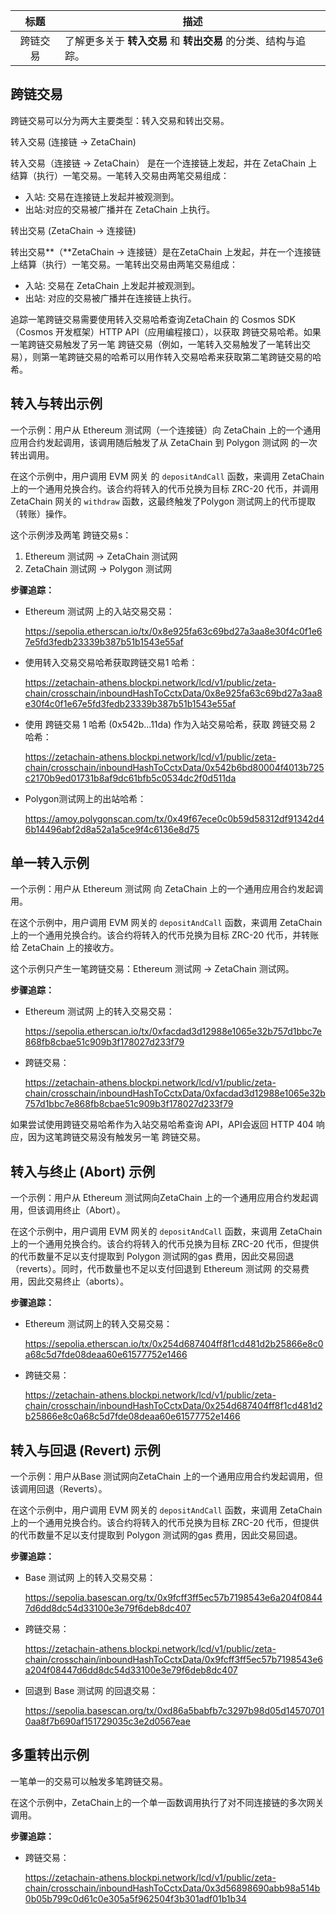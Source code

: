 | **标题** | **描述**                                                     |
| :------: | ------------------------------------------------------------ |
| 跨链交易 | 了解更多关于 **转入交易** 和 **转出交易** 的分类、结构与追踪。 |

## 跨链交易 

跨链交易可以分为两大主要类型：转入交易和转出交易。

转入交易 (连接链 →  ZetaChain)  

转入交易（连接链 → ZetaChain） 是在一个连接链上发起，并在 ZetaChain 上结算（执行）一笔交易。一笔转入交易由两笔交易组成：

- 入站: 交易在连接链上发起并被观测到。
- 出站:对应的交易被广播并在 ZetaChain 上执行。

转出交易 (ZetaChain → 连接链)

转出交易**（**ZetaChain → 连接链）是在ZetaChain 上发起，并在一个连接链上结算（执行）一笔交易。一笔转出交易由两笔交易组成：

- 入站: 交易在 ZetaChain 上发起并被观测到。
- 出站: 对应的交易被广播并在连接链上执行。

追踪一笔跨链交易需要使用转入交易哈希查询ZetaChain 的 Cosmos SDK （Cosmos 开发框架）HTTP API（应用编程接口），以获取 跨链交易哈希。如果一笔跨链交易触发了另一笔 跨链交易（例如，一笔转入交易触发了一笔转出交易），则第一笔跨链交易的哈希可以用作转入交易哈希来获取第二笔跨链交易的哈希。

## 转入与转出示例

一个示例：用户从 Ethereum  测试网（一个连接链）向 ZetaChain 上的一个通用应用合约发起调用，该调用随后触发了从 ZetaChain  到 Polygon 测试网 的一次转出调用。

在这个示例中，用户调用 EVM 网关 的 `depositAndCall`  函数，来调用 ZetaChain 上的一个通用兑换合约。该合约将转入的代币兑换为目标 ZRC-20 代币，并调用 ZetaChain 网关的 `withdraw`  函数，这最终触发了Polygon 测试网上的代币提取（转账）操作。

这个示例涉及两笔 跨链交易s：

1. Ethereum 测试网  →  ZetaChain 测试网 
2. ZetaChain 测试网  →  Polygon 测试网

**步骤追踪：**

- Ethereum 测试网 上的入站交易交易：

  https://sepolia.etherscan.io/tx/0x8e925fa63c69bd27a3aa8e30f4c0f1e67e5fd3fedb23339b387b51b1543e55af

- 使用转入交易交易哈希获取跨链交易1 哈希：

  https://zetachain-athens.blockpi.network/lcd/v1/public/zeta-chain/crosschain/inboundHashToCctxData/0x8e925fa63c69bd27a3aa8e30f4c0f1e67e5fd3fedb23339b387b51b1543e55af

- 使用 跨链交易 1 哈希 (0x542b...11da) 作为入站交易哈希，获取 跨链交易 2 哈希：

  https://zetachain-athens.blockpi.network/lcd/v1/public/zeta-chain/crosschain/inboundHashToCctxData/0x542b6bd80004f4013b725c2170b9ed01731b8af9dc61bfb5c0534dc2f0d511da

- Polygon测试网上的出站哈希：

  https://amoy.polygonscan.com/tx/0x49f67ece0c0b59d58312df91342d46b14496abf2d8a52a1a5ce9f4c6136e8d75

## 单一转入示例

一个示例：用户从 Ethereum 测试网 向 ZetaChain 上的一个通用应用合约发起调用。

在这个示例中，用户调用 EVM 网关的 `depositAndCall`  函数，来调用 ZetaChain 上的一个通用兑换合约。该合约将转入的代币兑换为目标 ZRC-20 代币，并转账给 ZetaChain 上的接收方。

这个示例只产生一笔跨链交易：Ethereum 测试网  →  ZetaChain 测试网。

**步骤追踪：**

- Ethereum 测试网 上的转入交易交易：

  https://sepolia.etherscan.io/tx/0xfacdad3d12988e1065e32b757d1bbc7e868fb8cbae51c909b3f178027d233f79

- 跨链交易：

  https://zetachain-athens.blockpi.network/lcd/v1/public/zeta-chain/crosschain/inboundHashToCctxData/0xfacdad3d12988e1065e32b757d1bbc7e868fb8cbae51c909b3f178027d233f79

如果尝试使用跨链交易哈希作为入站交易哈希查询 API，API会返回 HTTP 404 响应，因为这笔跨链交易没有触发另一笔 跨链交易。

## 转入与终止 (Abort) 示例

一个示例：用户从 Ethereum 测试网向ZetaChain 上的一个通用应用合约发起调用，但该调用终止（Abort）。

在这个示例中，用户调用 EVM 网关的 `depositAndCall`  函数，来调用 ZetaChain 上的一个通用兑换合约。该合约将转入的代币兑换为目标 ZRC-20 代币，但提供的代币数量不足以支付提取到 Polygon 测试网的gas 费用，因此交易回退（reverts）。同时，代币数量也不足以支付回退到 Ethereum 测试网 的交易费用，因此交易终止（aborts）。

**步骤追踪：**

- Ethereum 测试网上的转入交易交易：

  https://sepolia.etherscan.io/tx/0x254d687404ff8f1cd481d2b25866e8c0a68c5d7fde08deaa60e61577752e1466

- 跨链交易：

  https://zetachain-athens.blockpi.network/lcd/v1/public/zeta-chain/crosschain/inboundHashToCctxData/0x254d687404ff8f1cd481d2b25866e8c0a68c5d7fde08deaa60e61577752e1466

## 转入与回退 (Revert) 示例

一个示例：用户从Base 测试网向ZetaChain 上的一个通用应用合约发起调用，但该调用回退（Reverts）。

在这个示例中，用户调用 EVM 网关的 `depositAndCall` 函数，来调用 ZetaChain上的一个通用兑换合约。该合约将转入的代币兑换为目标 ZRC-20 代币，但提供的代币数量不足以支付提取到 Polygon 测试网的gas 费用，因此交易回退。

**步骤追踪：**

- Base 测试网 上的转入交易交易：

  https://sepolia.basescan.org/tx/0x9fcff3ff5ec57b7198543e6a204f08447d6dd8dc54d33100e3e79f6deb8dc407

- 跨链交易：

  https://zetachain-athens.blockpi.network/lcd/v1/public/zeta-chain/crosschain/inboundHashToCctxData/0x9fcff3ff5ec57b7198543e6a204f08447d6dd8dc54d33100e3e79f6deb8dc407

- 回退到 Base 测试网 的回退交易：

  https://sepolia.basescan.org/tx/0xd86a5babfb7c3297b98d05d145707010aa8f7b690af151729035c3e2d0567eae

## 多重转出示例

一笔单一的交易可以触发多笔跨链交易。

在这个示例中，ZetaChain上的一个单一函数调用执行了对不同连接链的多次网关调用。

**步骤追踪：**

- 跨链交易：

  https://zetachain-athens.blockpi.network/lcd/v1/public/zeta-chain/crosschain/inboundHashToCctxData/0x3d56898690abb98a514b0b05b799c0d61c0e305a5f962504f3b301adf01b1b34
